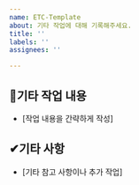 ```yaml
---
name: ETC-Template
about: 기타 작업에 대해 기록해주세요.
title: ''
labels: ''
assignees: ''

---
```


## 🎸기타 작업 내용
- [작업 내용을 간략하게 작성]

## ✔기타 사항
- [기타 참고 사항이나 추가 작업]
